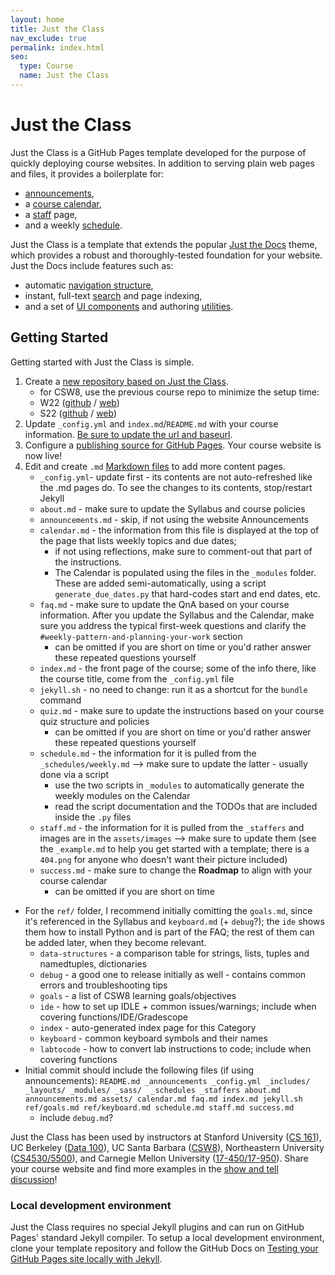 ```yaml
---
layout: home
title: Just the Class
nav_exclude: true
permalink: index.html
seo:
  type: Course
  name: Just the Class
---
```


# Just the Class

Just the Class is a GitHub Pages template developed for the purpose of quickly deploying course websites. In addition to serving plain web pages and files, it provides a boilerplate for:

- [announcements](announcements.md),
- a [course calendar](calendar.md),
- a [staff](staff.md) page,
- and a weekly [schedule](schedule.md).

Just the Class is a template that extends the popular [Just the Docs](https://github.com/just-the-docs/just-the-docs) theme, which provides a robust and thoroughly-tested foundation for your website. Just the Docs include features such as:

- automatic [navigation structure](https://just-the-docs.github.io/just-the-docs/docs/navigation-structure/),
- instant, full-text [search](https://just-the-docs.github.io/just-the-docs/docs/search/) and page indexing,
- and a set of [UI components](https://just-the-docs.github.io/just-the-docs/docs/ui-components) and authoring [utilities](https://just-the-docs.github.io/just-the-docs/docs/utilities).

## Getting Started

Getting started with Just the Class is simple.

1. Create a [new repository based on Just the Class](https://github.com/kevinlin1/just-the-class/generate).
    - for CSW8, use the previous course repo to minimize the setup time: 
    - W22 ([github](https://github.com/ucsb-csw8/w22) / [web](https://ucsb-csw8.github.io/w22/)) 
    - S22 ([github](https://github.com/ucsb-csw8/s22) / [web](https://ucsb-csw8.github.io/s22/))
1. Update `_config.yml` and `index.md`/`README.md` with your course information. [Be sure to update the url and baseurl](https://mademistakes.com/mastering-jekyll/site-url-baseurl/).
1. Configure a [publishing source for GitHub Pages](https://help.github.com/en/articles/configuring-a-publishing-source-for-github-pages). Your course website is now live!
1. Edit and create `.md` [Markdown files](https://guides.github.com/features/mastering-markdown/) to add more content pages.
    - `_config.yml`- update first - its contents are not auto-refreshed like the .md pages do. To see the changes to its contents, stop/restart Jekyll
    - `about.md` - make sure to update the Syllabus and course policies
    - `announcements.md` - skip, if not using the website Announcements
    - `calendar.md` - the information from this file is displayed at the top of the page that lists weekly topics and due dates;
        - if not using reflections, make sure to comment-out that part of the instructions. 
        - The Calendar is populated using the files in the `_modules` folder. These are added semi-automatically, using a script `generate_due_dates.py` that hard-codes start and end dates, etc.
    - `faq.md` - make sure to update the QnA based on your course information. After you update the Syllabus and the Calendar, make sure you address the typical first-week questions and clarify the `#weekly-pattern-and-planning-your-work` section
        - can be omitted if you are short on time or you'd rather answer these repeated questions yourself
    - `index.md` - the front page of the course; some of the info there, like the course title, come from the `_config.yml` file 
    - `jekyll.sh` - no need to change: run it as a shortcut for the `bundle` command
    - `quiz.md` - make sure to update the instructions based on your course quiz structure and policies
        - can be omitted if you are short on time or you'd rather answer these repeated questions yourself
    - `schedule.md` - the information for it is pulled from the `_schedules/weekly.md` --> make sure to update the latter - usually done via a script
        - use the two scripts in `_modules` to automatically generate the weekly modules on the Calendar
        - read the script documentation and the TODOs that are included inside the `.py` files
    - `staff.md` - the information for it is pulled from the `_staffers` and images are in the `assets/images` --> make sure to update them (see the `_example.md` to help you get started with a template; there is a `404.png` for anyone who doesn't want their picture included) 
    - `success.md` - make sure to change the **Roadmap** to align with your course calendar
        - can be omitted if you are short on time 

* For the `ref/` folder, I recommend initially comitting the `goals.md`, since it's referenced in the Syllabus and `keyboard.md` (+ `debug`?); the `ide` shows them how to install Python and is part of the FAQ; the rest of them can be added later, when they become relevant.
    * `data-structures` - a comparison table for strings, lists, tuples and namedtuples, dictionaries
    * `debug` - a good one to release initially as well - contains common errors and troubleshooting tips
    * `goals` - a list of CSW8 learning goals/objectives
    * `ide` - how to set up IDLE + common issues/warnings; include when covering functions/IDE/Gradescope
    * `index` - auto-generated index page for this Category
    * `keyboard` - common keyboard symbols and their names
    * `labtocode` - how to convert lab instructions to code; include when covering functions
* Initial commit should include the following files (if using announcements): `README.md _announcements _config.yml _includes/ _layouts/ _modules/ _sass/  _schedules _staffers about.md announcements.md assets/ calendar.md faq.md index.md jekyll.sh ref/goals.md ref/keyboard.md schedule.md staff.md success.md `
    * include `debug.md`?

Just the Class has been used by instructors at Stanford University ([CS 161](https://stanford-cs161.github.io/winter2021/)), UC Berkeley ([Data 100](https://ds100.org/fa21/)), UC Santa Barbara ([CSW8](https://ucsb-csw8.github.io/s22/)), Northeastern University ([CS4530/5500](https://neu-se.github.io/CS4530-CS5500-Spring-2021/)), and Carnegie Mellon University ([17-450/17-950](https://cmu-crafting-software.github.io/)). Share your course website and find more examples in the [show and tell discussion](https://github.com/kevinlin1/just-the-class/discussions/categories/show-and-tell)!

### Local development environment

Just the Class requires no special Jekyll plugins and can run on GitHub Pages' standard Jekyll compiler. To setup a local development environment, clone your template repository and follow the GitHub Docs on [Testing your GitHub Pages site locally with Jekyll](https://docs.github.com/en/pages/setting-up-a-github-pages-site-with-jekyll/testing-your-github-pages-site-locally-with-jekyll).
